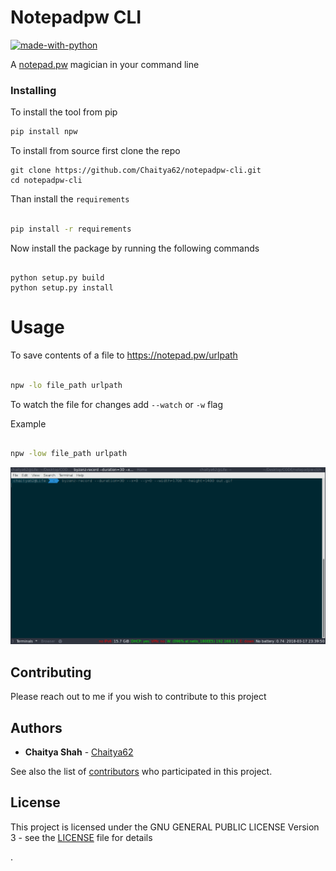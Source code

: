 # Notepadpw CLI

[![made-with-python](https://img.shields.io/badge/Made%20with-Python-1f425f.svg)](https://www.python.org/)

A [notepad.pw](https://notepad.pw/about) magician in your command line


### Installing

To install the tool from pip

```sh
pip install npw

```

To install from source
first clone the repo

```
git clone https://github.com/Chaitya62/notepadpw-cli.git
cd notepadpw-cli
```
Than install the `requirements`

```sh

pip install -r requirements

```
Now install the package by running the following commands

```

python setup.py build
python setup.py install

```

# Usage


To save contents of a file to https://notepad.pw/urlpath

```bash

npw -lo file_path urlpath

```

To watch the file for changes add `--watch` or `-w` flag

Example

```bash

npw -low file_path urlpath

```


![Usage](./usage.gif)





## Contributing

Please reach out to me if you wish to contribute to this project


## Authors

* **Chaitya Shah**  - [Chaitya62](https://github.com/Chaitya62)

See also the list of [contributors](https://github.com/your/project/contributors) who participated in this project.

## License

This project is licensed under the GNU GENERAL PUBLIC LICENSE Version 3 - see the [LICENSE](./LICENSE) file for details



.
